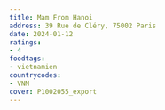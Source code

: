 ```yaml
---
title: Mam From Hanoi
address: 39 Rue de Cléry, 75002 Paris
date: 2024-01-12
ratings:
- 4
foodtags:
- vietnamien
countrycodes:
- VNM
cover: P1002055_export
---
```

